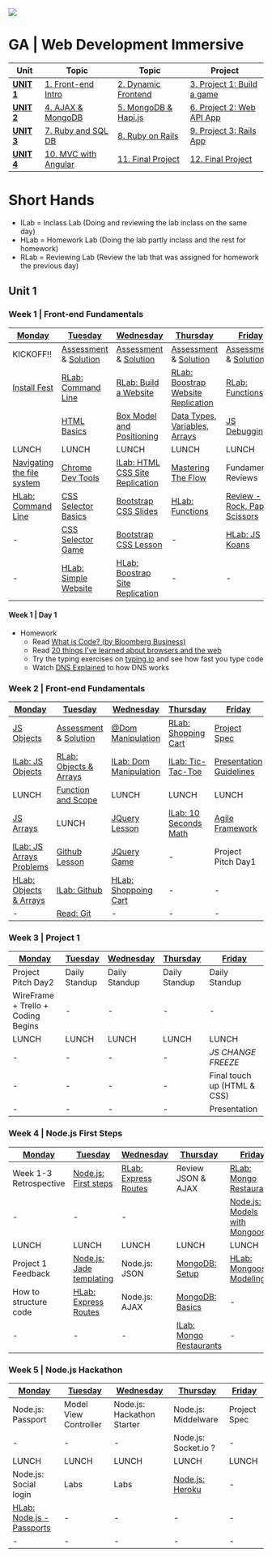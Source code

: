 ![](https://ga-dash.s3.amazonaws.com/production/assets/logo-9f88ae6c9c3871690e33280fcf557f33.png)
# GA | Web Development Immersive

| Unit                 | Topic                              | Topic                              | Project
|------------          |------------------------------------|------------------------------------|--------------------------------------
| **[UNIT 1](#unit1)** | [1. Front-end Intro](#week1)       | [2. Dynamic Frontend](#week2)      | [3. Project 1: Build a game](#week3)
| **[UNIT 2](#unit2)** | [4. AJAX & MongoDB](#week4)        | [5. MongoDB & Hapi.js](#week5)     | [6. Project 2: Web API App](#week6)
| **[UNIT 3](#unit3)** | [7. Ruby and SQL DB](#week7)       | [8. Ruby on Rails](#week8)         | [9. Project 3: Rails App](#week9)
| **[UNIT 4](#unit4)** | [10. MVC with Angular](#week10)    | [11. Final Project](#week11)       | [12. Final Project](#week12)

# Short Hands
- ILab = Inclass Lab (Doing and reviewing the lab inclass on the same day)
- HLab = Homework Lab (Doing the lab partly inclass and the rest for homework)
- RLab = Reviewing Lab (Review the lab that was assigned for homework the previous day)

<a name="unit1"></a>
## Unit 1

<a name="week1"></a>
### Week 1 | Front-end Fundamentals

| [Monday](#w1d1)                    | [Tuesday](#w1d2)                      | [Wednesday](#w1d3)                         | [Thursday](#w1d4)                          | [Friday](#w1d5)                        |
| ---------------------------------- | ------------------------------------- | ------------------------------------------ | ------------------------------------------ | -------------------------------------- |
| KICKOFF!!                          | [Assessment][1-2A] & [Solution][1-2Z] | [Assessment][1-3A] & [Solution][1-3Z]      | [Assessment][1-4A] & [Solution][1-4Z]      | [Assessment][1-5A] & [Solution][1-5Z]  |
| [Install Fest][1-1A]               | [RLab: Command Line][1-1C]            | [RLab: Build a Website][1-2F]              | [RLab: Boostrap Website Replication][1-3F] | [RLab: Functions][1-4E]                |
|                                    | [HTML Basics][1-2B]                   | [Box Model and Positioning][1-3B]          | [Data Types, Variables, Arrays][1-4C]      | [JS Debugging][1-5B]                   |
| LUNCH                              | LUNCH                                 | LUNCH                                      | LUNCH                                      | LUNCH                                  |
| [Navigating the file system][1-1B] | [Chrome Dev Tools][1-2C]              | [ILab: HTML CSS Site Replication][1-3C]    | [Mastering The Flow][1-4D]                 | Fundamental Reviews                    |
| [HLab: Command Line][1-1C]         | [CSS Selector Basics][1-2D]           | [Bootstrap CSS Slides][1-3D]               | [HLab: Functions][1-4E]                    | [Review - Rock, Paper, Scissors][1-5C] |
| -                                  | [CSS Selector Game][1-2E]             | [Bootstrap CSS Lesson][1-3E]               | -                                          | [HLab: JS Koans][1-5D]                 |
| -                                  | [HLab: Simple Website][1-2F]          | [HLab: Boostrap Site Replication][1-3F]    | -                                          | -                                      |

[1-1A]: 00-programming/install-fest/README.md                           "Install Fest"
[1-1B]: 01-workflow/navigating-the-file-system-lesson                   "Navigating the file system"
[1-1C]: https://github.com/wdi-hk-12/lab-command-line                   "HLab: Command line"

[1-2A]: 14-assessments/w01d2.md                                         "Assessment"
[1-2Z]: 14-assessments/w01d2-solution.md                                "Assessment Solution"
[1-2B]: 02-front-end-intro/html-basics-lesson                           "HTML Basics"
[1-2C]: 01-workflow/chrome-dev-tools-lesson                             "Chrome Dev Tools"
[1-2D]: 02-front-end-intro/css-selector-basics                          "CSS Selector Basics"
[1-2E]: http://flukeout.github.io                                       "CSS Selector Game"
[1-2F]: https://github.com/wdi-hk-12/lab-simple-website                 "HLab: Build website"

[1-3A]: 14-assessments/w01d3.md                                         "Assessment"
[1-3Z]: 14-assessments/w01d3-solution.html                              "Assessment Solution"
[1-3B]: 02-front-end-intro/css-box-model-and-positioning                "Box Model and Positioning"
[1-3C]: https://github.com/wdi-hk-12/lab-html-css-site-replication      "ILab: CSS Web Replication"
[1-3D]: 02-front-end-intro/css-bootstrap-lesson                         "Bootstrap CSS Lesson"
[1-3E]: https://presentations.generalassemb.ly/649ce6766e83f246e122     "Bootstrap CSS Slides"
[1-3F]: https://github.com/wdi-hk-12/lab-bootstrap-site-replication     "HLab: Bootstrap Web Replication"

[1-4A]: 14-assessments/w01d4.md                                         "Assessment"
[1-4Z]: 14-assessments/w01d4-solution.md                                "Assessment Solution"
[1-4C]: 00-programming/js-data-types-variables-and-arrays               "Data Types, Variables, Arrays"
[1-4D]: 00-programming/js-mastering-the-flow-lesson                     "Mastering The Flow"
[1-4E]: https://github.com/wdi-hk-12/lab-js-functions                   "HLabs: Functions"

[1-5A]: 14-assessments/w01d5.md                                         "Assessment"
[1-5Z]: 14-assessments/w01d5-solution.md                                "Assessment Solution"
[1-5B]: 00-programming/js-debugging-lesson                              "JS Debugging"
[1-5C]: 00-programming/js-fundamental-reviews/rock-paper-scissors.js    "Review - Rock, Paper, Scissors"
[1-5D]: https://github.com/wdi-hk-12/JavaScript-Koans                   "HLab: JS Koans"

#### Week 1 | Day 1
<a name="w1d1"></a>

- Homework
  - Read [What is Code? (by Bloomberg Business)](http://www.bloomberg.com/graphics/2015-paul-ford-what-is-code/)
  - Read [20 things I've learned about browsers and the web](http://www.20thingsilearned.com/en-US/home)
  - Try the typing exercises on [typing.io](https://www.typing.io/) and see how fast you type code
  - Watch [DNS Explained](https://www.youtube.com/watch?v=72snZctFFtA) to how DNS works

<a name="week2"></a>
### Week 2 | Front-end Fundamentals

| [Monday](#w2d1)                  | [Tuesday](#w2d2)                      | [Wednesday](#w2d3)             | [Thursday](#w2d4)             | [Friday](#w2d5)                 |
| -------------------------------- | ------------------------------------- | ------------------------------ | ----------------------------- | ------------------------------- |
| [JS Objects][2-1A]               | [Assessment][2-2A] & [Solution][1-2Z] | [@Dom Manipulation][2-3A]      | [RLab: Shopping Cart][2-3E]   | [Project Spec][2-5A]            |
| [ILab: JS Objects][2-1B]         | [RLab: Objects & Arrays][2-1E]        | [ILab: Dom Manipulation][2-3B] | [ILab: Tic-Tac-Toe][2-4A]     | [Presentation Guidelines][2-5B] |
| LUNCH                            | [Function and Scope][2-2B]            | LUNCH                          | LUNCH                         | LUNCH                           |
| [JS Arrays][2-1C]                | LUNCH                                 | [JQuery Lesson][2-3C]          | [ILab: 10 Seconds Math][2-4B] | [Agile Framework][2-5C]         |
| [ILab: JS Arrays Problems][2-1D] | [Github Lesson][2-2C]                 | [JQuery Game][2-3D]            | -                             | Project Pitch Day1              |
| [HLab: Objects & Arrays][2-1E]   | [ILab: Github][2-2D]                  | [HLab: Shoppoing Cart][2-3E]   | -                             | -                               |
| -                                | [Read: Git][2-2E]                     | -                              | -                             | -                               |

[2-1A]: 00-programming/js-objects-lesson                                      "JS Objects"
[2-1B]: https://github.com/wdi-hk-12/lab-js-problems-objects                  "ILab: JS Objects"
[2-1C]: 00-programming/js-arrays-lesson                                       "JS Arrays"
[2-1D]: https://github.com/wdi-hk-12/lab-js-problems-arrays                   "ILab: JS Arrays Problems"
[2-1E]: https://github.com/wdi-hk-12/lab-js-problems-objects-and-arrays       "HLab: Objects & Arrays"

[2-2A]: 14-assessments/w02d2.md                                               "Assessment"
[2-2Z]: 14-assessments/w02d2-solution.md                                      "Assessment Solution"
[2-2B]: 00-programming/js-functions-and-scope                                 "Function and Scope"
[2-2C]: 01-workflow/git-github-lesson                                         "Github Lesson"
[2-2D]: https://github.com/wdi-hk-12/lab-git-github                           "ILab: Github"
[2-2E]: https://git-scm.com/doc                                               "Read: Git"

[2-3A]: 02-front-end-intro/js-dom-manipulation-lesson                         "Dom Manipulation"
[2-3B]: https://github.com/wdi-hk-12/lab-js-dom-manipulation                  "ILab: Dom Manipulation"
[2-3C]: 02-front-end-intro/js-jquery-lesson                                   "JQuery Lesson"
[2-3D]: http://jqexercise.droppages.com/                                      "JQuery Game"
[2-3E]: https://github.com/wdi-hk-12/lab-shopping-cart                        "HLab: Shopping Cart"

[2-4A]: https://github.com/wdi-hk-12/lab-js-tic-tac-toe                       "ILab: Tic-Tac-Toe Lab"
[2-4B]: https://github.com/wdi-hk-12/lab-ten-seconds-math                     "ILab: 10 Seconds Math"

[2-5A]: projects/project-01.md                                                "Project Spec"
[2-5B]: projects/presentation_guideline.md                                    "Presentation Guidelines"
[2-5C]: 01-workflow/agile-user-stories-wireframes-lesson                      "Agile Framework"

<a name="week3"></a>
### Week 3 | Project 1

| [Monday](#w3d1)                          | [Tuesday](#w3d2)                        | [Wednesday](#w3d3)                      | [Thursday](#w3d4)                       | [Friday](#w3d5)                         |
| ---------------------------------------- | --------------------------------------- | --------------------------------------- | --------------------------------------- | --------------------------------------- |
| Project Pitch Day2                       | Daily Standup                           | Daily Standup                           | Daily Standup                           | Daily Standup                           |
| WireFrame + Trello + Coding Begins       | -                                       | -                                       | -                                       | -                                       |
| LUNCH                                    | LUNCH                                   | LUNCH                                   | LUNCH                                   | LUNCH                                   |
| -                                        | -                                       | -                                       | -                                       | *JS CHANGE FREEZE*                      |
| -                                        | -                                       | -                                       | -                                       | Final touch up (HTML & CSS)             |
| -                                        | -                                       | -                                       | -                                       | Presentation                            |

<a name="week4"></a>
### Week 4 | Node.js First Steps

| [Monday](#w4d1)                          | [Tuesday](#w4d2)                        | [Wednesday](#w4d3)                      | [Thursday](#w4d4)                       | [Friday](#w4d5)                         |
| ---------------------------------------- | --------------------------------------- | --------------------------------------- | --------------------------------------- | --------------------------------------- |
| Week 1-3 Retrospective                   | [Node.js: First steps][4-2A]            | [RLab: Express Routes][4-2C]            | Review JSON & AJAX                      | [RLab: Mongo Restaurants][4-4C]         |
| -                                        | -                                       | -                                       |                                         | [Node.js: Models with Mongoose][4-5A]   |
| LUNCH                                    | LUNCH                                   | LUNCH                                   | LUNCH                                   | LUNCH                                   |
| Project 1 Feedback                       | [Node.js: Jade templating][4-2B]        | Node.js: JSON                           | [MongoDB: Setup][4-4A]                  | [HLab: Mongoose Modeling][4-5B]         |
| How to structure code                    | [HLab: Express Routes][4-2C]            | Node.js: AJAX                           | [MongoDB: Basics][4-4B]                 | -                                       |
| -                                        | -                                       | -                                       | [ILab: Mongo Restaurants][4-4C]         | -                                       |

[4-2A]: 04-node.js/node-express-intro                                          "Node.js: First Steps"
[4-2B]: https://www.sitepoint.com/jade-tutorial-for-beginners/                 "Node.js: Jade intro"
[4-2C]: https://github.com/wdi-hk-12/lab-express-routing                       "HLab: Express Routes"

[4-4A]: 05-databases/mongodb/setup.md                                          "MongoDB: Setup"
[4-4B]: 05-databases/mongodb/basics.md                                         "MongoDB: Basics"
[4-4C]: https://github.com/wdi-hk-12/lab-mongo-restaurants                     "ILab: Mongo Restaurants"

[4-5A]: 04-node.js/node-express-mongo-models-lesson                            "Node.js: Mongoose"
[4-5B]: https://github.com/wdi-hk-12/lab-node-express-mongo-modeling           "HLab: Mongoose Modeling"

<a name="week5"></a>
### Week 5 | Node.js Hackathon

| [Monday](#w5d1)                          | [Tuesday](#w5d2)                        | [Wednesday](#w5d3)                      | [Thursday](#w5d4)                       | [Friday](#w4d5)                         |
| ---------------------------------------- | --------------------------------------- | --------------------------------------- | --------------------------------------- | --------------------------------------- |
| Node.js: Passport                        | Model View Controller                   | Node.js: Hackathon Starter              | Node.js: Middelware                     | Project Spec                            |
| -                                        | -                                       | -                                       | Node.js: Socket.io ?                    | -                                       |
| LUNCH                                    | LUNCH                                   | LUNCH                                   | LUNCH                                   | LUNCH                                   |
| Node.js: Social login                    | Labs                                    | Labs                                    | [Node.js: Heroku][5-4A]                 | -                                       |
|[HLab: Node.js - Passports][5-1A]         | -                                       | -                                       | -                                       | -                                       |
| -                                        | -                                       | -                                       | -                                       | -                                       |

[5-1A]: https://github.com/wdi-hk-12/nodejs-passport                                          "Node.js: Passport"
[5-4A]: 04-node.js/node-deployment-heroku                                                     "Node.js: Heroku"